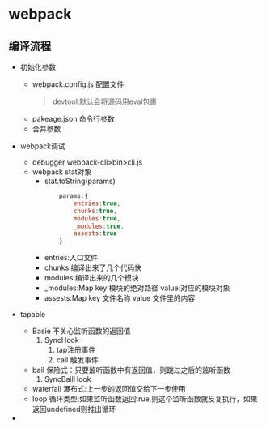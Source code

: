 # webpack 

## 编译流程
- 初始化参数
    - webpack.config.js 配置文件
        >devtool:默认会将源码用eval包裹
    - pakeage.json 命令行参数
    - 合并参数

- webpack调试
    - debugger webpack-cli>bin>cli.js
    - webpack stat对象
        - stat.toString(params)
            ```js
                params:{
                    entries:true,
                    chunks:true,
                    modules:true,
                    _modules:true,
                    assests:true
                }
            ```
        - entries:入口文件
        - chunks:编译出来了几个代码快
        - modules:编译出来的几个模块
        - _modules:Map key 模块的绝对路径 value:对应的模块对象
        - assests:Map   key 文件名称 value 文件里的内容
- tapable
    - Basie 不关心监听函数的返回值
        1. SyncHook 
            1. tap注册事件
            2. call 触发事件
    - bail 保险式：只要监听函数中有返回值，则跳过之后的监听函数
        1. SyncBailHook
    - waterfall 瀑布式:上一步的返回值交给下一步使用
    - loop 循环类型:如果监听函数返回true,则这个监听函数就反复执行，如果返回undefined则推出循环
- 